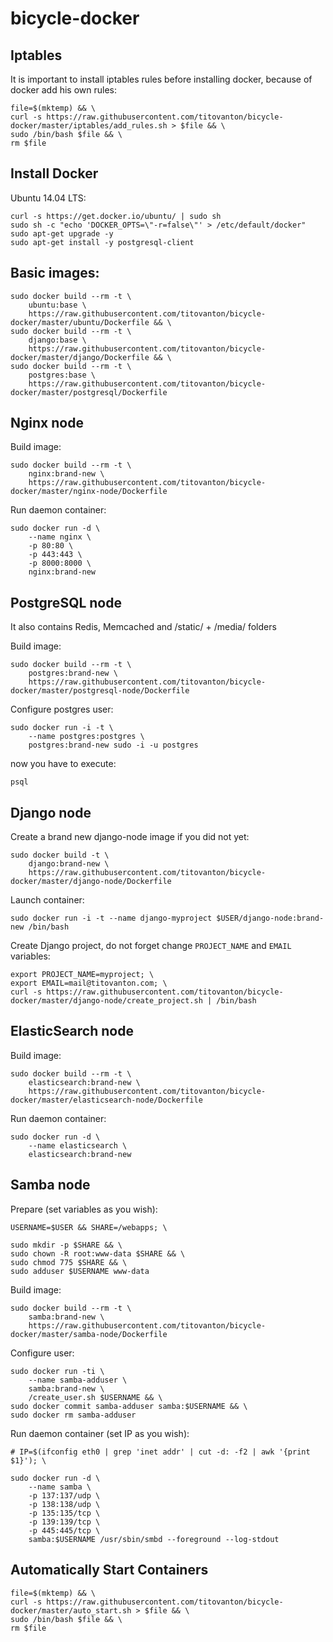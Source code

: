 # bicycle-docker

## Iptables

It is important to install iptables rules before installing docker, because of docker add his own rules:

    file=$(mktemp) && \
    curl -s https://raw.githubusercontent.com/titovanton/bicycle-docker/master/iptables/add_rules.sh > $file && \
    sudo /bin/bash $file && \
    rm $file

## Install Docker

Ubuntu 14.04 LTS:

    curl -s https://get.docker.io/ubuntu/ | sudo sh
    sudo sh -c "echo 'DOCKER_OPTS=\"-r=false\"' > /etc/default/docker"
    sudo apt-get upgrade -y
    sudo apt-get install -y postgresql-client

## Basic images:

    sudo docker build --rm -t \
        ubuntu:base \
        https://raw.githubusercontent.com/titovanton/bicycle-docker/master/ubuntu/Dockerfile && \
    sudo docker build --rm -t \
        django:base \
        https://raw.githubusercontent.com/titovanton/bicycle-docker/master/django/Dockerfile && \
    sudo docker build --rm -t \
        postgres:base \
        https://raw.githubusercontent.com/titovanton/bicycle-docker/master/postgresql/Dockerfile

## Nginx node

Build image:

    sudo docker build --rm -t \
        nginx:brand-new \
        https://raw.githubusercontent.com/titovanton/bicycle-docker/master/nginx-node/Dockerfile

Run daemon container:

    sudo docker run -d \
        --name nginx \
        -p 80:80 \
        -p 443:443 \
        -p 8000:8000 \
        nginx:brand-new

## PostgreSQL node

It also contains Redis, Memcached and /static/ + /media/ folders

Build image:

    sudo docker build --rm -t \
        postgres:brand-new \
        https://raw.githubusercontent.com/titovanton/bicycle-docker/master/postgresql-node/Dockerfile

Configure postgres user:

    sudo docker run -i -t \
        --name postgres:postgres \
        postgres:brand-new sudo -i -u postgres

now you have to execute:
    
    psql


## Django node

Create a brand new django-node image if you did not yet:

    sudo docker build -t \
        django:brand-new \
        https://raw.githubusercontent.com/titovanton/bicycle-docker/master/django-node/Dockerfile

Launch container:

    sudo docker run -i -t --name django-myproject $USER/django-node:brand-new /bin/bash

Create Django project, do not forget change `PROJECT_NAME` and `EMAIL` variables:

    export PROJECT_NAME=myproject; \
    export EMAIL=mail@titovanton.com; \
    curl -s https://raw.githubusercontent.com/titovanton/bicycle-docker/master/django-node/create_project.sh | /bin/bash

## ElasticSearch node

Build image:

    sudo docker build --rm -t \
        elasticsearch:brand-new \
        https://raw.githubusercontent.com/titovanton/bicycle-docker/master/elasticsearch-node/Dockerfile

Run daemon container:

    sudo docker run -d \
        --name elasticsearch \
        elasticsearch:brand-new

## Samba node

Prepare (set variables as you wish):

    USERNAME=$USER && SHARE=/webapps; \

    sudo mkdir -p $SHARE && \
    sudo chown -R root:www-data $SHARE && \
    sudo chmod 775 $SHARE && \
    sudo adduser $USERNAME www-data

Build image:

    sudo docker build --rm -t \
        samba:brand-new \
        https://raw.githubusercontent.com/titovanton/bicycle-docker/master/samba-node/Dockerfile

Configure user:

    sudo docker run -ti \
        --name samba-adduser \
        samba:brand-new \
        /create_user.sh $USERNAME && \
    sudo docker commit samba-adduser samba:$USERNAME && \
    sudo docker rm samba-adduser

Run daemon container (set IP as you wish):

    # IP=$(ifconfig eth0 | grep 'inet addr' | cut -d: -f2 | awk '{print $1}'); \

    sudo docker run -d \
        --name samba \
        -p 137:137/udp \
        -p 138:138/udp \
        -p 135:135/tcp \
        -p 139:139/tcp \
        -p 445:445/tcp \
        samba:$USERNAME /usr/sbin/smbd --foreground --log-stdout


## Automatically Start Containers

    file=$(mktemp) && \
    curl -s https://raw.githubusercontent.com/titovanton/bicycle-docker/master/auto_start.sh > $file && \
    sudo /bin/bash $file && \
    rm $file